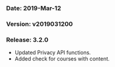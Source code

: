 ### Date: 		2019-Mar-12
### Version:	v2019031200
### Release:    3.2.0

- Updated Privacy API functions.
- Added check for courses with content.